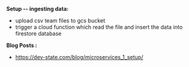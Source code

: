 **Setup -- ingesting data:**

* upload csv team files to gcs bucket  
* trigger a cloud function which read the file and insert the data into firestore database  

**Blog Posts :**

* https://dev-state.com/blog/microservices_1_setup/ 
